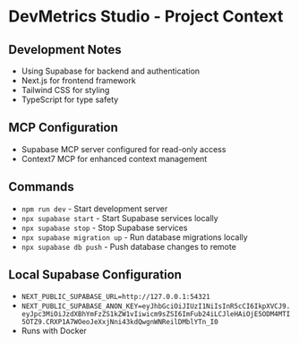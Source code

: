 # DevMetrics Studio - Project Context

## Development Notes
- Using Supabase for backend and authentication
- Next.js for frontend framework
- Tailwind CSS for styling
- TypeScript for type safety

## MCP Configuration
- Supabase MCP server configured for read-only access
- Context7 MCP for enhanced context management

## Commands
- `npm run dev` - Start development server
- `npx supabase start` - Start Supabase services locally
- `npx supabase stop` - Stop Supabase services
- `npx supabase migration up` - Run database migrations locally
- `npx supabase db push` - Push database changes to remote



## Local Supabase Configuration
- `NEXT_PUBLIC_SUPABASE_URL=http://127.0.0.1:54321`
- `NEXT_PUBLIC_SUPABASE_ANON_KEY=eyJhbGciOiJIUzI1NiIsInR5cCI6IkpXVCJ9.eyJpc3MiOiJzdXBhYmFzZS1kZW1vIiwicm9sZSI6ImFub24iLCJleHAiOjE5ODM4MTI5OTZ9.CRXP1A7WOeoJeXxjNni43kdQwgnWNReilDMblYTn_I0`
- Runs with Docker
